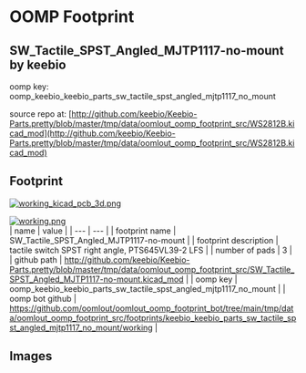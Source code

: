 # OOMP Footprint  
## SW_Tactile_SPST_Angled_MJTP1117-no-mount  by keebio  
  
oomp key: oomp_keebio_keebio_parts_sw_tactile_spst_angled_mjtp1117_no_mount  
  
source repo at: [http://github.com/keebio/Keebio-Parts.pretty/blob/master/tmp/data/oomlout_oomp_footprint_src/WS2812B.kicad_mod](http://github.com/keebio/Keebio-Parts.pretty/blob/master/tmp/data/oomlout_oomp_footprint_src/WS2812B.kicad_mod)  
## Footprint  
  
[![working_kicad_pcb_3d.png](working_kicad_pcb_3d_600.png)](working_kicad_pcb_3d.png)  
  
[![working.png](working_600.png)](working.png)  
| name | value | 
| --- | --- | 
| footprint name | SW_Tactile_SPST_Angled_MJTP1117-no-mount | 
| footprint description | tactile switch SPST right angle, PTS645VL39-2 LFS | 
| number of pads | 3 | 
| github path | http://github.com/keebio/Keebio-Parts.pretty/blob/master/tmp/data/oomlout_oomp_footprint_src/SW_Tactile_SPST_Angled_MJTP1117-no-mount.kicad_mod | 
| oomp key | oomp_keebio_keebio_parts_sw_tactile_spst_angled_mjtp1117_no_mount | 
| oomp bot github | https://github.com/oomlout/oomlout_oomp_footprint_bot/tree/main/tmp/data/oomlout_oomp_footprint_src/footprints/keebio_keebio_parts_sw_tactile_spst_angled_mjtp1117_no_mount/working | 
## Images  
